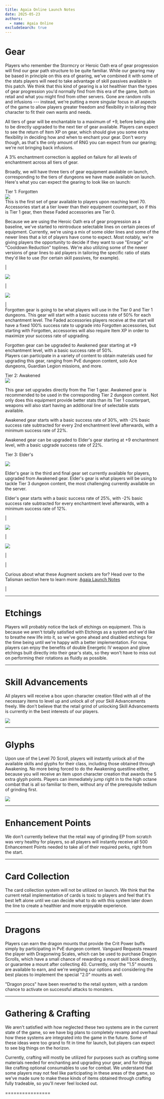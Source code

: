 ```yaml
---
title: Agaia Online Launch Notes
date: 2025-05-23
authors:
  - name: Agaia Online
excludeSearch: true
---
```

Gear
====

Players who remember the Stormcry or Heroic Oath era of gear progression will find our gear path structure to be quite familiar. While our gearing may be based in principle on this era of gearing, we've combined it with some of the stats players will need to take advantage of skill passives available in this patch. We think that this kind of gearing is a lot healthier than the types of gear progression you'd normally find from this era of the game, both on retail and what you might find from other servers. Gone are random rolls and infusions --- instead, we're putting a more singular focus in all aspects of the game to allow players greater freedom and flexibility in tailoring their character to fit their own wants and needs.

All tiers of gear will be enchantable to a maximum of +9, before being able to be directly upgraded to the next tier of gear available. Players can expect to see the return of Item XP on gear, which should give you some extra flexibility in deciding how and when to enchant your gear. Don't worry though, as that's the only amount of RNG you can expect from our gearing; we're not bringing back infusions.

A 3% enchantment correction is applied on failure for all levels of enchantment across all tiers of gear.

Broadly, we will have three tiers of gear equipment available on launch, corresponding to the tiers of dungeons we have made available on launch. Here's what you can expect the gearing to look like on launch:

Tier 1: Forgotten\
![](https://lh7-rt.googleusercontent.com/docsz/AD_4nXcQLcRlPQtlvEkJ43pWPjojAd1VF6wKe99RXP4pqKlyqeX56g93AfDuqi0xDciVOg2n_xZDJMjzNTvCuKI8AP2PTHxweHAH3swTRhRiIEAcP5tzZu7QW8gkLREyxLpiXjQrhBdRUQ?key=PetMZDiB7HbhiqdAdVAUDg)\
This is the first set of gear available to players upon reaching level 70. Accessories start at a tier lower than their equipment counterpart, so if this is Tier 1 gear, then these Faded accessories are Tier 0.

Because we are using the Heroic Oath era of gear progression as a baseline, we've started to reintroduce selectable lines on certain pieces of equipment. Currently, we're using a mix of some older lines and some of the newer lines that a lot of players have come to expect. Most notably, we're giving players the opportunity to decide if they want to use "Enrage" or "Cooldown Reduction" toplines. We're also utilizing some of the newer versions of gear lines to aid players in tailoring the specific ratio of stats they'd like to use (for certain skill passives, for example).

|

![](https://lh7-rt.googleusercontent.com/docsz/AD_4nXfW4facRYzcP8xkA8rph328WDziDeqyaNBe00xrHnklgzEWgmimTM9h574hJIXfwcExptNfR_-iB2LV4UdjKs9S6V-zGz8lfzCc_bjMQgKlCxR0HxSWHJ_XW0Self5970Ow3gaSGA?key=PetMZDiB7HbhiqdAdVAUDg)

 |

![](https://lh7-rt.googleusercontent.com/docsz/AD_4nXfduqf-Xtw5KDYGWR3Ei64enI574i0aEoFKyyrkIhbR_hO_t4MqQuKxfLNVB0WYJvhFnjkTnLNEDkpD9TZNpNCtXMz1iDBRtsIwj6WUltnmMen4S6wrpffnJzkOEq74m2lobTxPjA?key=PetMZDiB7HbhiqdAdVAUDg)

 |\
Forgotten gear is going to be what players will use in the Tier 0 and Tier 1 dungeons. This gear will start with a basic success rate of 50% for each enchantment level. The Faded accessories players receive at the start will have a fixed 100% success rate to upgrade into Forgotten accessories, but starting with Forgotten, accessories will also require Item XP in order to maximize your success rate of upgrading.

Forgotten gear can be upgraded to Awakened gear starting at +9 enchantment level, with a basic success rate of 50%.\
Players can participate in a variety of content to obtain materials used for upgrading this gear, ranging from PvE dungeon content, solo Ace dungeons, Guardian Legion missions, and more.

Tier 2: Awakened\
![](https://lh7-rt.googleusercontent.com/docsz/AD_4nXe4dk0nPNlcNNtLEbtQPhbZay0zpmEtIMIeNtHn8gDa1OQA_cQiMA2cKw6_1h2SRzt77P9eXH49P2h8Hv0RK9i3dYNmrCu9gICV6IC49_ZMQItYP3Q6wOjMAPNzSaxWPdO5l6tlPg?key=PetMZDiB7HbhiqdAdVAUDg)

This gear set upgrades directly from the Tier 1 gear. Awakened gear is recommended to be used in the corresponding Tier 2 dungeon content. Not only does this equipment provide better stats than its Tier 1 counterpart, weapons will also start having an additional line of selectable stats available.

Awakened gear starts with a basic success rate of 30%, with -2% basic success rate subtracted for every 2nd enchantment level afterwards, with a minimum success rate of 22%.

Awakened gear can be upgraded to Elder's gear starting at +9 enchantment level, with a basic upgrade success rate of 22%.

Tier 3: Elder's

![](https://lh7-rt.googleusercontent.com/docsz/AD_4nXeZvh33rhh4pu35Kxo8L2XYAfEAmsxraHx1XoolOplEwtRINRQhEkPYwLD9i3EqfILJxv1AgdMsXDoDFEO0tVH-9nGzPf759kKeX9vI695jNRVhyNa0YzdMlD93UwagAazzUf9U3Q?key=PetMZDiB7HbhiqdAdVAUDg)

Elder's gear is the third and final gear set currently available for players, upgraded from Awakened gear. Elder's gear is what players will be using to tackle Tier 3 dungeon content, the most challenging currently available on the server.

Elder's gear starts with a basic success rate of 25%, with -2% basic success rate subtracted for every enchantment level afterwards, with a minimum success rate of 12%.

|

![](https://lh7-rt.googleusercontent.com/docsz/AD_4nXeQG1PR9ILQFJWBR2CbiEJwB_v6QhCDvo8XDBsUU_MeGflzMZTz6LML5ZG5ESgq5HfOfdq88xZaVhorGkS5jMDwTdW-iXaTBJ3c7WbEnZuLqpIxh5UFuxos2hABRphou0p768mKRw?key=PetMZDiB7HbhiqdAdVAUDg)

 |

![](https://lh7-rt.googleusercontent.com/docsz/AD_4nXeJTNtC5B2eiU5J9kyBPT52YA207eVubZFeZNt9PrxsIE6Db76VqWBiGR09rwY6w_eOA_8MIrCj9ClRUMMbXUvSbIkt3BhzxU2QWc0AagXmUjaxSah8WCLnfQ73oqMiaO3tTyIf?key=PetMZDiB7HbhiqdAdVAUDg)

 |

|

Curious about what these Augment sockets are for? Head over to the Talisman section here to learn more: [Agaia Launch Notes](https://docs.google.com/document/d/1byySXNU2_nbPkiYNzNn5cwe7fnbRgOzgbkzLXjS8HM8/edit?tab=t.vwsoa94keou5#heading=h.uj2bdsjaq36)

 |

* * * * *

Etchings
========

Players will probably notice the lack of etchings on equipment. This is because we aren't totally satisfied with Etchings as a system and we'd like to breathe new life into it, so we've gone ahead and disabled etchings for the time being until we're happy with a better implementation. For now, players can enjoy the benefits of double Energetic IV weapon and glove etchings built directly into their gear's stats, so they won't have to miss out on performing their rotations as fluidly as possible.

* * * * *

Skill Advancements
==================

All players will receive a box upon character creation filled with all of the necessary items to level up and unlock all of your Skill Advancements freely. We don't believe that the retail grind of unlocking Skill Advancements is currently in the best interests of our players.

![](https://lh7-rt.googleusercontent.com/docsz/AD_4nXeFEWRDE795v-yQbuQs_rGhES45TOPmQb7Lu6T7D0ojv55Kv0GDmt9jvr7C655uue0kJAZZj41uwClcnggYFmYwTF8zGNiuOTaCRXrRYN7VHiT9hoBZDM1dZvb5jKKepdvAV4O2Gg?key=PetMZDiB7HbhiqdAdVAUDg)

* * * * *

Glyphs
======

Upon use of the Level 70 Scroll, players will instantly unlock all of the available skills and glyphs for their class, including those obtained through Awakening. No more being forced to do the Awakening questline either, because you will receive an item upon character creation that awards the 5 extra glyph points. Players can immediately jump right in to the high octane combat that is all so familiar to them, without any of the prerequisite tedium of grinding first.

![](https://lh7-rt.googleusercontent.com/docsz/AD_4nXdJUP3T1pMmdR9SsD6q_81FBkVshprA_sVgtJeZgmj0Z7qADIH2s6nvPqzbVWF1nQOkmOmre8FtoIYw3ofpPUnJ-RhYt9H6QciH0yCGXX6k_WJhr1If2dW56j3zPTzka-B0iQX4MQ?key=PetMZDiB7HbhiqdAdVAUDg)

* * * * *

Enhancement Points
==================

We don't currently believe that the retail way of grinding EP from scratch was very healthy for players, so all players will instantly receive all 500 Enhancement Points needed to take all of their required perks, right from the start.

* * * * *

Card Collection
===============

The card collection system will not be utilized on launch. We think that the current retail implementation of cards is toxic to players and feel that it's best left alone until we can decide what to do with this system later down the line to create a healthier and more enjoyable experience.

* * * * *

Dragons
=======

Players can earn the dragon mounts that provide the Crit Power buffs simply by participating in PvE dungeon content. Vanguard Requests reward the player with Dragonwing Scales, which can be used to purchase Dragon Scrolls, which have a small chance of rewarding a mount skill book directly, or guarantee a mount after collecting 40. Currently, only the "1.5" mounts are available to earn, and we're weighing our options and considering the best places to implement the special "2.0" mounts as well.

"Dragon procs" have been reverted to the retail system, with a random chance to activate on successful attacks to monsters.

* * * * *

Gathering & Crafting
=================================

We aren't satisfied with how neglected these two systems are in the current state of the game, so we have big plans to completely revamp and overhaul how these systems are integrated into the game in the future. Some of these ideas were too grand to fit in time for launch, but players can expect to see big things on the horizon.

Currently, crafting will mostly be utilized for purposes such as crafting some materials needed for enchanting and upgrading your gear, and for things like crafting optional consumables to use for combat. We understand that some players may not feel like participating in these areas of the game, so we've made sure to make these kinds of items obtained through crafting fully tradeable, so you'll never feel locked out.

================